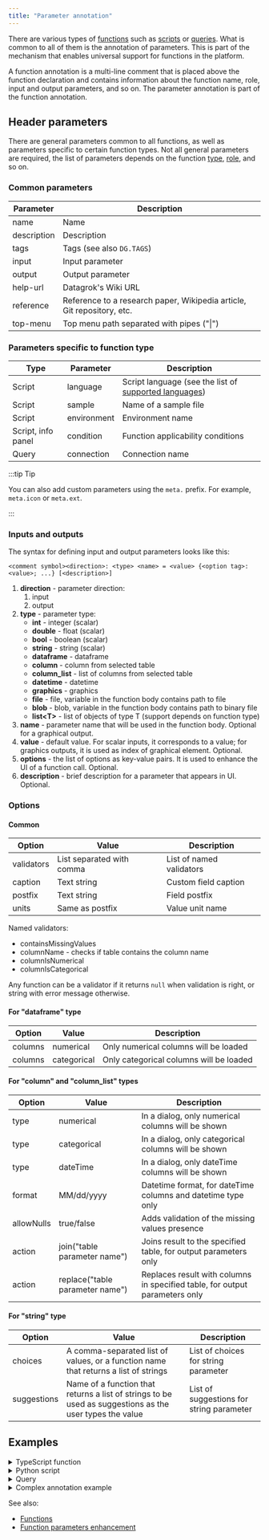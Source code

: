 ```yaml
---
title: "Parameter annotation"
---
```


There are various types of [functions](functions.md) such as [scripts](../../compute/scripting.md) or
[queries](../../access/access.md#data-query). What is common to all of them is the annotation of parameters. This is part of
the mechanism that enables universal support for functions in the platform.

A function annotation is a multi-line comment that is placed above the function declaration and contains information
about the function name, role, input and output parameters, and so on. The parameter annotation is part of the function
annotation.

## Header parameters

There are general parameters common to all functions, as well as parameters specific to certain function types. Not all
general parameters are required, the list of parameters depends on the function
[type](#parameters-specific-to-function-type), [role](../../develop/function-roles.md), and so on.

### Common parameters

| Parameter   | Description                                                                         |
|-------------|-------------------------------------------------------------------------------------|
| name        | Name                                                                                |
| description | Description                                                                         |
| tags        | Tags (see also `DG.TAGS`)                                                           |
| input       | Input parameter                                                                     |
| output      | Output parameter                                                                    |
| help-url    | Datagrok's Wiki URL                                                                 |
| reference   | Reference to a research paper, Wikipedia article, Git repository, etc.              |
| top-menu    | Top menu path separated with pipes ("\|")                                           |

### Parameters specific to function type

| Type       | Parameter   | Description                                                                                             |
|------------|-------------|---------------------------------------------------------------------------------------------------------|
| Script     | language    | Script language (see the list of [supported languages](../../compute/scripting.md#supported-languages)) |
| Script     | sample      | Name of a sample file                                                                                   |
| Script     | environment | Environment name                                                                                        |
| Script, info panel | condition   | Function applicability conditions                                                               |
| Query      | connection  | Connection name                                                                                         |

:::tip Tip

You can also add custom parameters using the `meta.` prefix. For example, `meta.icon` or `meta.ext`.

:::

### Inputs and outputs

The syntax for defining input and output parameters looks like this:

```
<comment symbol><direction>: <type> <name> = <value> {<option tag>:<value>; ...} [<description>]
```

1. **direction** - parameter direction:
    1. input
    2. output
2. **type** - parameter type:
    * **int** - integer (scalar)
    * **double** - float (scalar)
    * **bool** - boolean (scalar)
    * **string** - string (scalar)
    * **dataframe** - dataframe
    * **column** - column from selected table
    * **column_list** - list of columns from selected table
    * **datetime** - datetime
    * **graphics** - graphics
    * **file** - file, variable in the function body contains path to file
    * **blob** - blob, variable in the function body contains path to binary file
    * **list<T\>** - list of objects of type T (support depends on function type)
3. **name** - parameter name that will be used in the function body. Optional for a graphical output.
4. **value** - default value. For scalar inputs, it corresponds to a value; for graphics outputs, it is used as index of
   graphical element. Optional.
5. **options** - the list of options as key-value pairs. It is used to enhance the UI of a function call. Optional.
6. **description** - brief description for a parameter that appears in UI. Optional.

### Options

#### Common

| Option     | Value                     | Description              |
|------------|---------------------------|--------------------------|
| validators | List separated with comma | List of named validators |
| caption    | Text string               | Custom field caption     |
| postfix    | Text string               | Field postfix            |
| units      | Same as postfix           | Value unit name          |

Named validators:

* containsMissingValues
* columnName - checks if table contains the column name
* columnIsNumerical
* columnIsCategorical

Any function can be a validator if it returns `null` when validation is right, or string with error message otherwise.

#### For "dataframe" type

| Option      | Value       | Description                             |
|-------------|-------------|-----------------------------------------|
| columns     | numerical   | Only numerical columns will be loaded   |
| columns     | categorical | Only categorical columns will be loaded |

#### For "column" and "column_list" types

| Option     | Value                           | Description                                                                 |
|------------|---------------------------------|-----------------------------------------------------------------------------|
| type       | numerical                       | In a dialog, only numerical columns will be shown                           |
| type       | categorical                     | In a dialog, only categorical columns will be shown                         |
| type       | dateTime                        | In a dialog, only dateTime columns will be shown                            |
| format     | MM/dd/yyyy                      | Datetime format, for dateTime columns and datetime type only                |
| allowNulls | true/false                      | Adds validation of the missing values presence                              |
| action     | join("table parameter name")    | Joins result to the specified table, for output parameters only             |
| action     | replace("table parameter name") | Replaces result with columns in specified table, for output parameters only |

#### For "string" type

| Option      | Value                                                                                      | Description                              |
|-------------|--------------------------------------------------------------------------------------------|------------------------------------------|
| choices     | A comma-separated list of values, or a function name that returns a list of strings        | List of choices for string parameter     |
| suggestions | Name of a function that returns a list of strings to be used as suggestions as the user types the value | List of suggestions for string parameter |

## Examples

<details>
<summary> TypeScript function </summary>
<div>

```ts
//name: Len
//description: Calculates the length of a string
//input: string s
//output: int n
export function getLength(s: string): number {
  return s.length;
}
```

</div>
</details>

<details>
<summary> Python script </summary>
<div>

```python
#name: Template
#description: Calculates number of cells in the table
#language: python
#tags: template, demo
#sample: cars.csv
#input: dataframe table [Data table]
#output: int count [Number of cells in table]
count = table.shape[0] * table.shape[1]
```

</div>
</details>

<details>
<summary> Query </summary>
<div>

```sql
--name: protein classification
--connection: chembl
select * from protein_classification;
--end
```

</div>
</details>

<details>
<summary> Complex annotation example </summary>
<div>

```python
#input: dataframe t1 {columns:numerical} [first input data table]
#input: dataframe t2 {columns:numerical} [second input data table]
#input: column x {type:numerical; table:t1} [x axis column name]
#input: column y {type:numerical} [y axis column name]
#input: column date {type:datetime; format:mm/dd/yyyy} [date column name]
#input: column_list numdata {type:numerical; table:t1} [numerical columns names]
#input: int numcomp = 2 {range:2-7} [number of components]
#input: bool center = true [number of components]
#input: string type = high {choices: ["high", "low"]} [type of filter]
#output: dataframe result {action:join(t1)} [pca components]
#output: graphics scatter [scatter plot]
```

</div>
</details>

See also:

* [Functions](functions.md)
* [Function parameters enhancement](func-params-enhancement.md)

